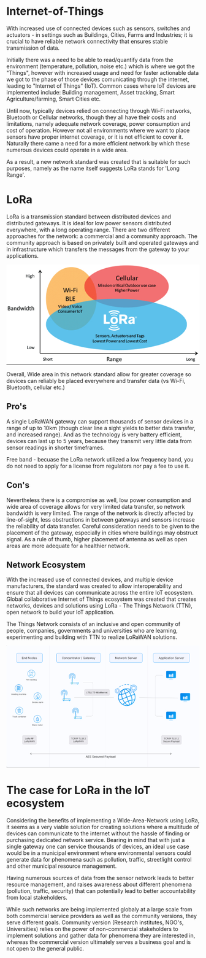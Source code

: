 # Internet-of-Things

With increased use of connected devices such as sensors, switches and actuators - in settings such as Buildings, Cities, Farms and Industries; it is crucial to have reliable network connectivity that ensures stable transmission of data. 

Initially there was a need to be able to read/quantify data from the environment (temperature, pollution, noise etc.) which is where we got the "Things", however with increased usage and need for faster actionable data we got to the phase of those devices comunicating through the internet, leading to "Internet of Things" (IoT). 
Common cases where IoT devices are implemented include: Building management, Asset tracking, Smart Agriculture/farming, Smart Cities etc. 

Until now, typically devices relied on connecting through Wi-Fi networks, Bluetooth or Cellular networks, though they all have their costs and limitations, namely adequate network coverage, power consumption and cost of operation. However not all environments where we want to place sensors have proper internet coverage, or it is not efficient to cover it. Naturally there came a need for a more efficient network by which these numerous devices could operate in a wide area.

As a result, a new network standard was created that is suitable for such purposes, namely as the name itself suggests LoRa stands for 'Long Range'. 

# LoRa

LoRa is a transmission standard between distributed devices and distributed gateways. It is ideal for low power sensors distributed everywhere, with a long operating range. There are two different approaches for the network: a commercial and a community approach. The community approach is based on privately built and operated gateways and in infrastructure which transfers the messages from the gateway to your applications.

![LoRa Diagram 2](https://github.com/sepse/LoRa/blob/main/Graphics/lora2.jpg)

Overall, Wide area in this network standard allow for greater coverage so devices can reliably be placed everywhere and transfer data (vs Wi-Fi, Bluetooth, cellular etc.)

## Pro's
A single LoRaWAN gateway can support thousands of sensor devices in a range of up to 10km (though clear line a sight yields to better data transfer, and increased range). And as the technology is very battery efficient, devices can last up to 5 years, because they transmit very little data from sensor readings in shorter timeframes. 

Free band - becuase the LoRa network utilized a low frequency band, you do not need to apply for a license from regulators nor pay a fee to use it.

## Con's
Nevertheless there is a compromise as well, low power consumption and wide area of coverage allows for very limited data transfer, so network bandwidth is very limited.
The range of the network is directly affected by line-of-sight, less obstructions in between gateways and sensors increase the reliability of data transfer. Careful consideration needs to be given to the placement of the gateway, especially in cities where buildings may obstruct signal. As a rule of thumb, higher placement of antenna as well as open areas are more adequate for a healthier network.

## Network Ecosystem

With the increased use of connected devices, and multiple device manufacturers, the standard was created to allow interoperability and ensure that all devices can communicate across the entire IoT ecosystem. Global collaborative Internet of Things ecosystem was created that creates networks, devices and solutions using LoRa - The Things Network (TTN), open network to build your IoT application.

The Things Network consists of an inclusive and open community of people, companies, governments and universities who are learning, experimenting and building with TTN to realize LoRaWAN solutions.


![LoRa Diagram](https://github.com/sepse/LoRa/blob/main/Graphics/lora1.jpg)


# The case for LoRa in the IoT ecosystem

Considering the benefits of implementing a Wide-Area-Network using LoRa, it seems as a very viable solution for creating solutions where a multitude of devices can communicate to the internet without the hassle of finding or purchasing dedicated network service. Bearing in mind that with just a single gateway one can service thousands of devices, an ideal use case would be in a municipal environment where environmental sensors could generate data for phenomena such as pollution, traffic, streetlight control and other municipal resource management. 

Having numerous sources of data from the sensor network leads to better resource management, and raises awareness about different phenomena (pollution, traffic, security) that can potentially lead to better accountability from local stakeholders.

While such networks are being implemented globaly at a large scale from both commercial service providers as well as the community versions, they serve different goals. Community version (Research institutes, NGO's, Universities) relies on the power of non-commercial stakeholders to implement solutions and gather data for phenomena they are interested in, whereas the commercial version ultimately serves a business goal and is not open to the general public.



